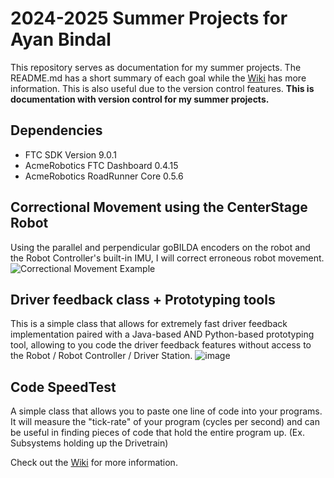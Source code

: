 # 2024-2025 Summer Projects for Ayan Bindal

This repository serves as documentation for my summer projects. The README.md has a short summary of each goal while the [Wiki](wikiURLHere) has more information. This is also useful due to the version control features.
__This is documentation with version control for my summer projects.__


## Dependencies
- FTC SDK Version 9.0.1
- AcmeRobotics FTC Dashboard 0.4.15
- AcmeRobotics RoadRunner Core 0.5.6

## Correctional Movement using the CenterStage Robot
Using the parallel and perpendicular goBILDA encoders on the robot and the Robot Controller's built-in IMU, I will correct erroneous robot movement.
![Correctional Movement Example](https://github.com/3XAY/AB-2024-2025-Summer-Projects/assets/69061313/87c331c3-9a3b-46c0-9b51-fc0343a80f71)

## Driver feedback class + Prototyping tools
This is a simple class that allows for extremely fast driver feedback implementation paired with a Java-based AND Python-based prototyping tool, allowing to you code the driver feedback features without access to the Robot / Robot Controller / Driver Station.
![image](https://m.media-amazon.com/images/I/61uQKdWCfAL._AC_UF1000,1000_QL80_.jpg)

## Code SpeedTest
A simple class that allows you to paste one line of code into your programs. It will measure the "tick-rate" of your program (cycles per second) and can be useful in finding pieces of code that hold the entire program up. (Ex. Subsystems holding up the Drivetrain)

Check out the [Wiki](https://github.com/3XAY/AB-2024-2025-Summer-Projects/wiki) for more information.
